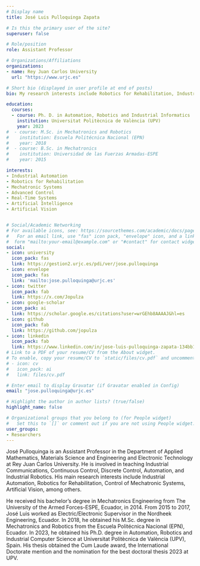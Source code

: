 ```yaml
---
# Display name
title: José Luis Pulloquinga Zapata

# Is this the primary user of the site?
superuser: false

# Role/position
role: Assistant Professor

# Organizations/Affiliations
organizations:
- name: Rey Juan Carlos University
  url: "https://www.urjc.es"

# Short bio (displayed in user profile at end of posts)
bio: My research interests include Robotics for Rehabilitation, Industrial Automation, Control of Mechatronic Systems among others.

education:
  courses:
  - course: Ph. D. in Automation, Robotics and Industrial Informatics
    institution: Universitat Politècnica de València (UPV)
    year: 2023
#  - course: M.Sc. in Mechatronics and Robotics
#    institution: Escuela Politécnica Nacional (EPN)
#    year: 2018
#  - course: B.Sc. in Mechatronics
#    institution: Universidad de las Fuerzas Armadas-ESPE
#    year: 2015

interests:
- Industrial Automation
- Robotics for Rehabilitation
- Mechatronic Systems
- Advanced Control
- Real-Time Systems 
- Artificial Intelligence
- Artificial Vision


# Social/Academic Networking
# For available icons, see: https://sourcethemes.com/academic/docs/page-builder/#icons
#   For an email link, use "fas" icon pack, "envelope" icon, and a link in the
#  form "mailto:your-email@example.com" or "#contact" for contact widget.
social:
- icon: university
  icon_pack: fas
  link: https://gestion2.urjc.es/pdi/ver/jose.pulloquinga
- icon: envelope
  icon_pack: fas
  link: 'mailto:jose.pulloquinga@urjc.es'
- icon: twitter
  icon_pack: fab
  link: https://x.com/Jopulza
- icon: google-scholar
  icon_pack: ai
  link: https://scholar.google.es/citations?user=wrGEhb8AAAAJ&hl=es
- icon: github
  icon_pack: fab
  link: https://github.com/jopulza
- icon: linkedin
  icon_pack: fab
  link: https://www.linkedin.com/in/jose-luis-pulloquinga-zapata-134bb1102/?locale=en_US
# Link to a PDF of your resume/CV from the About widget.
# To enable, copy your resume/CV to `static/files/cv.pdf` and uncomment the lines below.
# - icon: cv
#   icon_pack: ai
#   link: files/cv.pdf

# Enter email to display Gravatar (if Gravatar enabled in Config)
email: "jose.pulloquinga@urjc.es"

# Highlight the author in author lists? (true/false)
highlight_name: false

# Organizational groups that you belong to (for People widget)
#   Set this to `[]` or comment out if you are not using People widget.
user_groups:
- Researchers
---
```

José Pulloquinga is an Assistant Professor in the Department of Applied Mathematics, Materials Science and Engineering and Electronic Technology at Rey Juan Carlos University. He is involved in teaching Industrial Communications, Continuous Control, Discrete Control, Automation, and Industrial Robotics. His main research interests include Industrial Automation, Robotics for Rehabilitation, Control of Mechatronic Systems, Artificial Vision, among others.

He received his bachelor’s degree in Mechatronics Engineering from The University of the Armed Forces-ESPE, Ecuador, in 2014. From 2015 to 2017, José Luis worked as Electric/Electronic Supervisor in the Nordheek Engineering, Ecuador. In 2018, he obtained his M.Sc. degree in Mechatronics and Robotics from the Escuela Politécnica Nacional (EPN), Ecuador. In 2023, he obtained his Ph.D. degree in Automation, Robotics and Industrial Computer Science at Universitat Politècnica de València (UPV), Spain. His thesis obtained the Cum Laude award, the International Doctorate mention and the nomination for the best doctoral thesis 2023 at UPV.